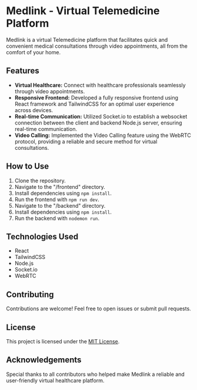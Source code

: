 # Medlink - Virtual Telemedicine Platform

Medlink is a virtual Telemedicine platform that facilitates quick and convenient medical consultations through video appointments, all from the comfort of your home.

## Features
- **Virtual Healthcare:** Connect with healthcare professionals seamlessly through video appointments.
- **Responsive Frontend:** Developed a fully responsive frontend using React framework and TailwindCSS for an optimal user experience across devices.
- **Real-time Communication:** Utilized Socket.io to establish a websocket connection between the client and backend Node.js server, ensuring real-time communication.
- **Video Calling:** Implemented the Video Calling feature using the WebRTC protocol, providing a reliable and secure method for virtual consultations.

## How to Use
1. Clone the repository.
2. Navigate to the "/frontend" directory.
3. Install dependencies using `npm install`.
4. Run the frontend with `npm run dev`.
5. Navigate to the "/backend" directory.
6. Install dependencies using `npm install`.
7. Run the backend with `nodemon run`.

## Technologies Used
- React
- TailwindCSS
- Node.js
- Socket.io
- WebRTC

## Contributing
Contributions are welcome! Feel free to open issues or submit pull requests.

## License
This project is licensed under the [MIT License](LICENSE).

## Acknowledgements
Special thanks to all contributors who helped make Medlink a reliable and user-friendly virtual healthcare platform.
